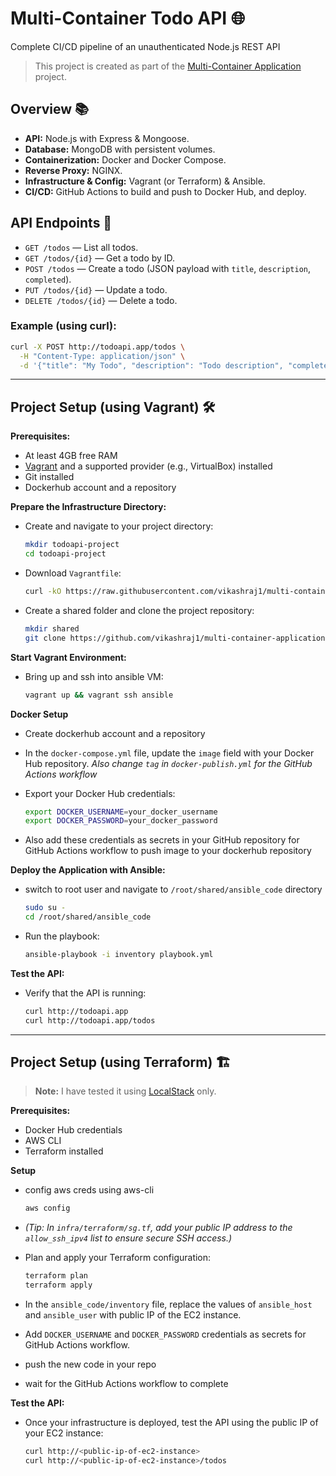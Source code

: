 # Multi-Container Todo API 🌐

Complete CI/CD pipeline of an unauthenticated Node.js REST API

> This project is created as part of the [Multi-Container Application](https://roadmap.sh/projects/multi-container-service) project.

## Overview 📚

- **API:** Node.js with Express & Mongoose.
- **Database:** MongoDB with persistent volumes.
- **Containerization:** Docker and Docker Compose.
- **Reverse Proxy:** NGINX.
- **Infrastructure & Config:** Vagrant (or Terraform) & Ansible.
- **CI/CD:** GitHub Actions to build and push to Docker Hub, and deploy.

## API Endpoints 🔗

- `GET /todos` — List all todos.
- `GET /todos/{id}` — Get a todo by ID.
- `POST /todos` — Create a todo (JSON payload with `title`, `description`, `completed`).
- `PUT /todos/{id}` — Update a todo.
- `DELETE /todos/{id}` — Delete a todo.

### Example (using curl):

```bash
curl -X POST http://todoapi.app/todos \
  -H "Content-Type: application/json" \
  -d '{"title": "My Todo", "description": "Todo description", "completed": false}'
```

---

## Project Setup (using Vagrant) 🛠

**Prerequisites:**  
- At least 4GB free RAM  
- [Vagrant](https://www.vagrantup.com/) and a supported provider (e.g., VirtualBox) installed  
- Git installed  
- Dockerhub account and a repository

 **Prepare the Infrastructure Directory:**
   - Create and navigate to your project directory:
     ```bash
     mkdir todoapi-project
     cd todoapi-project
     ```
   - Download `Vagrantfile`:
     ```bash
     curl -kO https://raw.githubusercontent.com/vikashraj1/multi-container-application/refs/heads/main/Infra/vagrant/Vagrantfile
     ```
   - Create a shared folder and clone the project repository:
     ```bash
     mkdir shared
     git clone https://github.com/vikashraj1/multi-container-application.git shared
     ```

 **Start Vagrant Environment:**
   - Bring up and ssh into ansible VM:
     ```bash
     vagrant up && vagrant ssh ansible
     ```


 **Docker Setup**
   - Create dockerhub account and a repository

   - In the `docker-compose.yml` file, update the `image` field with your Docker Hub repository. *Also change `tag` in `docker-publish.yml` for the GitHub Actions workflow*


   - Export your Docker Hub credentials:
     ```bash
     export DOCKER_USERNAME=your_docker_username
     export DOCKER_PASSWORD=your_docker_password
     ```
   - Also add these credentials as secrets in your GitHub repository for GitHub Actions workflow to push image to your dockerhub repository


 **Deploy the Application with Ansible:**

   - switch to root user and navigate to `/root/shared/ansible_code` directory
     ```bash
     sudo su -
     cd /root/shared/ansible_code
     ```

   - Run the playbook:
     ```bash
     ansible-playbook -i inventory playbook.yml
     ```

 **Test the API:**
   - Verify that the API is running:
     ```bash
     curl http://todoapi.app
     curl http://todoapi.app/todos
     ```

---

## Project Setup (using Terraform) 🏗️

> **Note:** I have tested it using [LocalStack](https://localstack.cloud/) only.  

**Prerequisites:**  
- Docker Hub credentials  
- AWS CLI
- Terraform installed


**Setup**

- config aws creds using aws-cli
    ```bash
    aws config
    ```


- *(Tip: In `infra/terraform/sg.tf`, add your public IP address to the `allow_ssh_ipv4` list to ensure secure SSH access.)*


- Plan and apply your Terraform configuration:
    ```bash
    terraform plan
    terraform apply
    ```

- In the `ansible_code/inventory` file, replace the values of `ansible_host` and `ansible_user` with public IP of the EC2 instance.

- Add `DOCKER_USERNAME` and `DOCKER_PASSWORD` credentials as secrets for GitHub Actions workflow.

- push the new code in your repo

- wait for the GitHub Actions workflow to complete

**Test the API:**
   - Once your infrastructure is deployed, test the API using the public IP of your EC2 instance:
     ```bash
     curl http://<public-ip-of-ec2-instance>
     curl http://<public-ip-of-ec2-instance>/todos
     ```